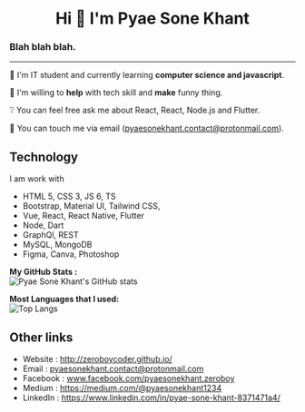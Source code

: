 <h1 align="center">Hi 👻  I'm Pyae Sone Khant </h1>
<h3>Blah blah blah.</h3>
<hr />

🌿 I'm IT student and currently learning **computer science and javascript**.

🤝 I'm willing to **help** with tech skill and **make** funny thing.

❔ You can feel free ask me about React, React, Node.js and Flutter.

📧 You can touch me via email (pyaesonekhant.contact@protonmail.com).


<h2>Technology</h2>
I am work with

 - HTML 5, CSS 3, JS 6, TS
 - Bootstrap, Material UI, Tailwind CSS, 
 - Vue, React, React Native, Flutter
 - Node, Dart
 - GraphQl, REST
 - MySQL, MongoDB
 - Figma, Canva, Photoshop

**My GitHub Stats :**
<br />
![Pyae Sone Khant's GitHub stats](https://github-readme-stats.vercel.app/api?username=zeroboycoder&show_icons=true&theme=tokyonight)

**Most Languages that I used:**
<br />
![Top Langs](https://github-readme-stats.vercel.app/api/top-langs/?username=zeroboycoder&layout=compact&theme=tokyonight)

<h2>Other links</h2>

 - Website : http://zeroboycoder.github.io/
 - Email : pyaesonekhant.contact@protonmail.com
 - Facebook : www.facebook.com/pyaesonekhant.zeroboy
 - Medium : https://medium.com/@pyaesonekhant1234
 - LinkedIn : https://www.linkedin.com/in/pyae-sone-khant-8371471a4/
